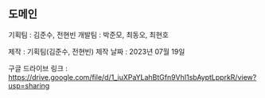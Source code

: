 ## 도메인

기획팀 : 김준수, 전현빈
개발팀 : 박준모, 최동오, 최현호

제작 : 기획팀(김준수, 전현빈)
제작 날짜 : 2023년 07월 19일

구글 드라이브 링크 : https://drive.google.com/file/d/1_iuXPaYLahBtGfn9VhI1sbAyptLpprkR/view?usp=sharing

